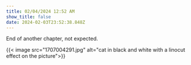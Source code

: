 ```yaml
---
title: 02/04/2024 12:52 AM
show_title: false
date: 2024-02-03T23:52:38.848Z
---
```

End of another chapter, not expected.

{{< image src="1707004291.jpg" alt="cat in black and white with a linocut effect on the picture">}}
